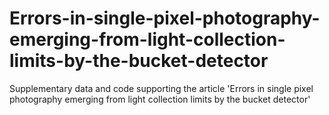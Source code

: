 # Errors-in-single-pixel-photography-emerging-from-light-collection-limits-by-the-bucket-detector
Supplementary data and code supporting the article 'Errors in single pixel photography emerging from light collection limits by the bucket detector'
